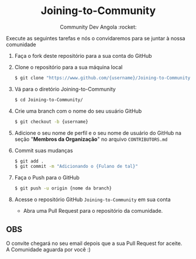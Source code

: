 <p align="center">
  <h1 align="center">Joining-to-Community</h1>

  <p align="center">Community Dev Angola :rocket:</p>
</p>

Execute as seguintes tarefas e nós o convidaremos para se juntar à nossa comunidade

1. Faça o fork deste repositório para a sua conta do GitHub

2. Clone o repositório para a sua máquina local

    ```sh
    $ git clone "https://www.github.com/{username}/Joining-to-Community"
    ```

3. Vá para o diretório Joining-to-Community

    ```sh
    $ cd Joining-to-Community/
    ```

4. Crie uma branch com o nome do seu usuário GitHub

    ```sh
    $ git checkout -b {username}
    ```

5. Adicione o seu nome de perfil e o seu nome de usuário do GitHub na seção "**Membros da Organização**" no arquivo `CONTRIBUTORS.md`

6. Commit suas mudanças

    ```sh
    $ git add .
    $ git commit -m "Adicionando o {Fulano de tal}"
    ```

7. Faça o Push para o GitHub

    ```sh
    $ git push -u origin {nome da branch}
    ```

8. Acesse o repositório GitHub `Joining-to-Community` em sua conta

    - Abra uma Pull Request para o repositório da comunidade.

## OBS
O convite chegará no seu email depois que a sua Pull Request for aceite.<br/>
A Comunidade aguarda por você :)